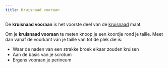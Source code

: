 ```yaml
---
title: Kruisnaad vooraan
---
```


De **kruisnaad vooraan** is het voorste deel van de [kruisnaad](/docs/measurements/crossseam/) maat.

Om je **kruisnaad vooraan** te meten knoop je een koordje rond je taille. Meet dan vanaf de voorkant van je taille van tot de plek die is:

 - Waar de naden van een strakke broek elkaar zouden kruisen
 - Aan de basis van je scrotum
 - Ergens vooraan je perineum


